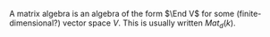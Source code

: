 A matrix algebra is an algebra of the form $\End V$ for some (finite-dimensional?) vector space $V$. This is usually written $Mat_d(k)$.